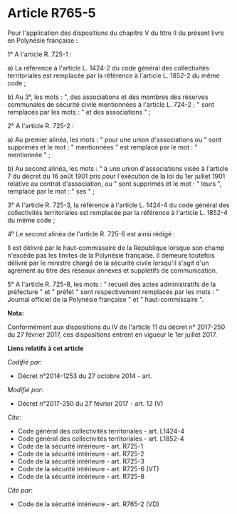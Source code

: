 # Article R765-5

Pour l'application des dispositions du chapitre V du titre II du présent livre en Polynésie française : 

1° A l'article R. 725-1 : 

a) La référence à l'article L. 1424-2 du code général des collectivités territoriales est remplacée par la référence à
l'article L. 1852-2 du même code ; 

b) Au 3°, les mots : ", des associations et des membres des réserves communales de sécurité civile mentionnées à l'article L.
724-2 ; " sont remplacés par les mots : " et des associations " ; 

2° A l'article R. 725-2 : 

a) Au premier alinéa, les mots : " pour une union d'associations ou " sont supprimés et le mot : " mentionnées " est remplacé
par le mot : " mentionnée " ; 

b) Au second alinéa, les mots : " à une union d'associations visée à l'article 7 du décret du 16 août 1901 pris pour
l'exécution de la loi du 1er juillet 1901 relative au contrat d'association, ou " sont supprimés et le mot : " leurs ",
remplacé par le mot : " ses " ; 

3° A l'article R. 725-3, la référence à l'article L. 1424-4 du code général des collectivités territoriales est remplacée par
la référence à l'article L. 1852-4 du même code ; 

4° Le second alinéa de l'article R. 725-6 est ainsi rédigé : 

Il est délivré par le haut-commissaire de la République lorsque son champ n'excède pas les limites de la Polynésie française.
Il demeure toutefois délivré par le ministre chargé de la sécurité civile lorsqu'il s'agit d'un agrément au titre des réseaux
annexes et supplétifs de communication. 

5° A l'article R. 725-8, les mots : " recueil des actes administratifs de la préfecture " et " préfet " sont respectivement
remplacés par les mots : " Journal officiel de la Polynésie française " et " haut-commissaire ".

**Nota:**

Conformément aux dispositions du IV de l'article 11 du décret n° 2017-250 du 27 février 2017, ces dispositions entrent en
vigueur le 1er juillet 2017.

**Liens relatifs à cet article**

_Codifié par_:

  - Décret n°2014-1253 du 27 octobre 2014 - art.

_Modifié par_:

  - Décret n°2017-250 du 27 février 2017 - art. 12 (V)

_Cite_:

  - Code général des collectivités territoriales - art. L1424-4
  - Code général des collectivités territoriales - art. L1852-4
  - Code de la sécurité intérieure - art. R725-1
  - Code de la sécurité intérieure - art. R725-2
  - Code de la sécurité intérieure - art. R725-3
  - Code de la sécurité intérieure - art. R725-6 (VT)
  - Code de la sécurité intérieure - art. R725-8

_Cité par_:

  - Code de la sécurité intérieure - art. R765-2 (VD)
